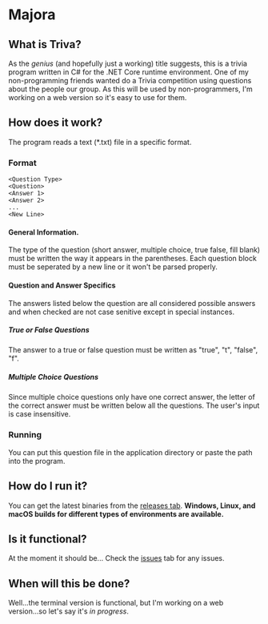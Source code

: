 # Majora

## What is Triva?
As the *genius* (and hopefully just a working) title suggests, this is a trivia program written in C# for the .NET Core runtime environment. One of my non-programming friends wanted do a Trivia competition using questions about the people our group. As this will be used by non-programmers, I'm working on a web version so it's easy to use for them.

## How does it work?
The program reads a text (*.txt) file in a specific format.
### Format
```
<Question Type>
<Question>
<Answer 1>
<Answer 2>
...
<New Line>
```
#### General Information.
The type of the question (short answer, multiple choice, true false, fill blank) must be written the way it appears in the parentheses. Each question block must be seperated by a new line or it won't be parsed properly.
#### Question and Answer Specifics
The answers listed below the question are all considered possible answers and when checked are not case senitive except in special instances.
##### True or False Questions
The answer to a true or false question must be written as "true", "t", "false", "f".
##### Multiple Choice Questions
Since multiple choice questions only have one correct answer, the letter of the correct answer must be written below all the questions. The user's input is case insensitive.
### Running
You can put this question file in the application directory or paste the path into the program.

## How do I run it?
You can get the latest binaries from the [releases tab](https://github.com/MechaDragonX/Bheithir/releases). **Windows, Linux, and macOS builds for different types of environments are available.**

## Is it functional?
At the moment it should be... Check the [issues](https://github.com/MechaDragonX/Bheithir/issues) tab for any issues.

## When will this be done?
Well...the terminal version is functional, but I'm working on a web version...so let's say it's *in progress*.
